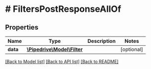 # # FiltersPostResponseAllOf

## Properties

Name | Type | Description | Notes
------------ | ------------- | ------------- | -------------
**data** | [**\Pipedrive\Model\Filter**](Filter.md) |  | [optional]

[[Back to Model list]](../../README.md#models) [[Back to API list]](../../README.md#endpoints) [[Back to README]](../../README.md)
